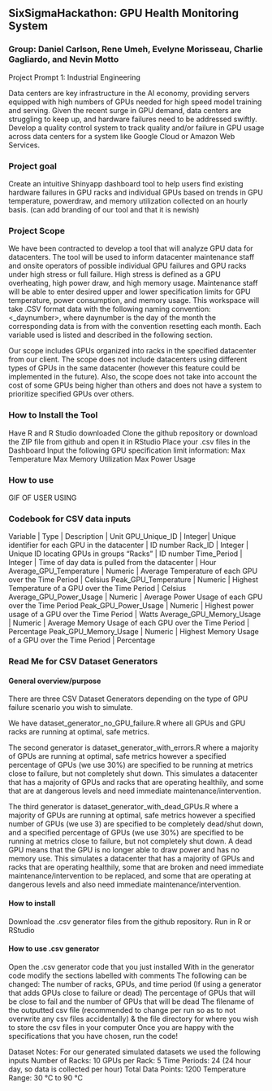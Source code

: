 ## SixSigmaHackathon: GPU Health Monitoring System
### Group: Daniel Carlson, Rene Umeh, Evelyne Morisseau, Charlie Gagliardo, and Nevin Motto

Project Prompt 1: Industrial Engineering

Data centers are key infrastructure in the AI economy, providing servers equipped with high numbers of GPUs needed for high speed model training and serving. Given the recent surge in GPU demand, data centers are struggling to keep up, and hardware failures need to be addressed swiftly. Develop a quality control system to track quality and/or failure in GPU usage across data centers for a system like Google Cloud or Amazon Web Services.

### Project goal

Create an intuitive Shinyapp dashboard tool to help users find existing hardware failures in GPU racks and individual GPUs based on trends in GPU temperature, powerdraw, and memory utilization collected on an hourly basis. (can add branding of our tool and that it is newish)

### Project Scope 

We have been contracted to develop a tool that will analyze GPU data for datacenters. The tool will be used to inform datacenter maintenance staff and onsite operators of possible individual GPU failures and GPU racks under high stress or full failure. High stress is defined as a GPU overheating, high power draw, and high memory usage. Maintenance staff will be able to enter desired upper and lower specification limits for GPU temperature, power consumption, and memory usage. This workspace will take .CSV format data with the following naming convention: <_daynumber>, where daynumber is the day of the month the corresponding data is from with the convention resetting each month. Each variable used is listed and described in the following section. 

Our scope includes GPUs organized into racks in the specified datacenter from our client. The scope does not include datacenters using different types of GPUs in the same datacenter (however this feature could be implemented in the future). Also, the scope does not take into account the cost of some GPUs being higher than others and does not have a system to prioritize specified GPUs over others. 

### How to Install the Tool

Have R and R Studio downloaded
Clone the github repository or download the ZIP file from github and open it in RStudio
Place your .csv files in the Dashboard
Input the following GPU specification limit information:
Max Temperature
Max Memory Utilization
Max Power Usage

### How to use 

GIF OF USER USING 

### Codebook for CSV data inputs

Variable | Type |  Description | Unit
GPU_Unique_ID | Integer|  Unique identifier for each GPU in the datacenter | ID number
Rack_ID | Integer | Unique ID locating GPUs in groups “Racks” | ID number
Time_Period | Integer | Time of day data is pulled from the datacenter | Hour
Average_GPU_Temperature | Numeric | Average Temperature of each GPU over the Time Period | Celsius
Peak_GPU_Temperature | Numeric | Highest Temperature of a GPU over the Time Period | Celsius
Average_GPU_Power_Usage | Numeric | Average Power Usage of each GPU over the Time Period
Peak_GPU_Power_Usage | Numeric | Highest power usage of a GPU over the Time Period | Watts
Average_GPU_Memory_Usage | Numeric | Average Memory Usage of each GPU over the Time Period | Percentage
Peak_GPU_Memory_Usage | Numeric | Highest Memory Usage of a GPU over the Time Period | Percentage

### Read Me for CSV Dataset Generators 

#### General overview/purpose
There are three CSV Dataset Generators depending on the type of GPU failure scenario you wish to simulate. 

We have dataset_generator_no_GPU_failure.R where all GPUs and GPU racks are running at optimal, safe metrics. 

The second generator is dataset_generator_with_errors.R where a majority of GPUs are running at optimal, safe metrics however a specified percentage of GPUs (we use 30%) are specified to be running at metrics close to failure, but not completely shut down. This simulates a datacenter that has a majority of GPUs and racks that are operating healthily, and some that are at dangerous levels and need immediate maintenance/intervention. 

The third generator is dataset_generator_with_dead_GPUs.R where a majority of GPUs are running at optimal, safe metrics however a specified number of GPUs (we use 3) are specified to be completely dead/shut down, and a specified percentage of GPUs (we use 30%) are specified to be running at metrics close to failure, but not completely shut down. A dead GPU means that the GPU is no longer able to draw power and has no memory use. This simulates a datacenter that has a majority of GPUs and racks that are operating healthily, some that are broken and need immediate maintenance/intervention to be replaced, and some that are operating at dangerous levels and also need immediate maintenance/intervention. 

#### How to install 
Download the .csv generator files from the github repository.
Run in R or RStudio

#### How to use .csv generator 
Open the .csv generator code that you just installed 
With in the generator code modify the sections labelled with comments
The following can be changed:
The number of racks, GPUs, and time period
(If using a generator that adds GPUs close to failure or dead) The percentage of GPUs that will be close to fail and the number of GPUs that will be dead
The filename of the outputted csv file (recommended to change per run so as to not overwrite any csv files accidentally) & the file directory for where you wish to store the csv files in your computer
Once you are happy with the specifications that you have chosen, run the code! 


Dataset Notes:
For our generated simulated datasets we used the following inputs
Number of Racks: 10
GPUs per Rack: 5
Time Periods: 24 (24 hour day, so data is collected per hour)
Total Data Points: 1200
Temperature Range: 30 ℃ to 90 ℃

